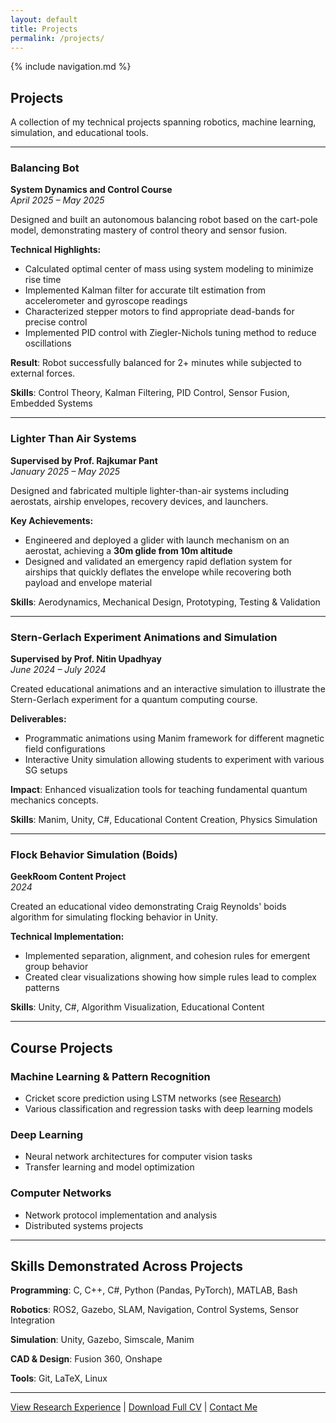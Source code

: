 ```yaml
---
layout: default
title: Projects
permalink: /projects/
---
```

{% include navigation.md %}
## Projects

A collection of my technical projects spanning robotics, machine learning, simulation, and educational tools.

---

### Balancing Bot
**System Dynamics and Control Course**  
*April 2025 – May 2025*

Designed and built an autonomous balancing robot based on the cart-pole model, demonstrating mastery of control theory and sensor fusion.

**Technical Highlights:**
- Calculated optimal center of mass using system modeling to minimize rise time
- Implemented Kalman filter for accurate tilt estimation from accelerometer and gyroscope readings
- Characterized stepper motors to find appropriate dead-bands for precise control
- Implemented PID control with Ziegler-Nichols tuning method to reduce oscillations

**Result**: Robot successfully balanced for 2+ minutes while subjected to external forces.

**Skills**: Control Theory, Kalman Filtering, PID Control, Sensor Fusion, Embedded Systems

---

### Lighter Than Air Systems
**Supervised by Prof. Rajkumar Pant**  
*January 2025 – May 2025*

Designed and fabricated multiple lighter-than-air systems including aerostats, airship envelopes, recovery devices, and launchers.

**Key Achievements:**
- Engineered and deployed a glider with launch mechanism on an aerostat, achieving a **30m glide from 10m altitude**
- Designed and validated an emergency rapid deflation system for airships that quickly deflates the envelope while recovering both payload and envelope material

**Skills**: Aerodynamics, Mechanical Design, Prototyping, Testing & Validation

---

### Stern-Gerlach Experiment Animations and Simulation
**Supervised by Prof. Nitin Upadhyay**  
*June 2024 – July 2024*

Created educational animations and an interactive simulation to illustrate the Stern-Gerlach experiment for a quantum computing course.

**Deliverables:**
- Programmatic animations using Manim framework for different magnetic field configurations
- Interactive Unity simulation allowing students to experiment with various SG setups

**Impact**: Enhanced visualization tools for teaching fundamental quantum mechanics concepts.

**Skills**: Manim, Unity, C#, Educational Content Creation, Physics Simulation

---

### Flock Behavior Simulation (Boids)
**GeekRoom Content Project**  
*2024*

Created an educational video demonstrating Craig Reynolds' boids algorithm for simulating flocking behavior in Unity.

**Technical Implementation:**
- Implemented separation, alignment, and cohesion rules for emergent group behavior
- Created clear visualizations showing how simple rules lead to complex patterns

**Skills**: Unity, C#, Algorithm Visualization, Educational Content

---

## Course Projects

### Machine Learning & Pattern Recognition
- Cricket score prediction using LSTM networks (see [Research](/research/))
- Various classification and regression tasks with deep learning models

### Deep Learning
- Neural network architectures for computer vision tasks
- Transfer learning and model optimization

### Computer Networks
- Network protocol implementation and analysis
- Distributed systems projects

---

## Skills Demonstrated Across Projects

**Programming**: C, C++, C#, Python (Pandas, PyTorch), MATLAB, Bash

**Robotics**: ROS2, Gazebo, SLAM, Navigation, Control Systems, Sensor Integration

**Simulation**: Unity, Gazebo, Simscale, Manim

**CAD & Design**: Fusion 360, Onshape

**Tools**: Git, LaTeX, Linux

---

[View Research Experience](/research/) | [Download Full CV](/cv/) | [Contact Me](/contact/)